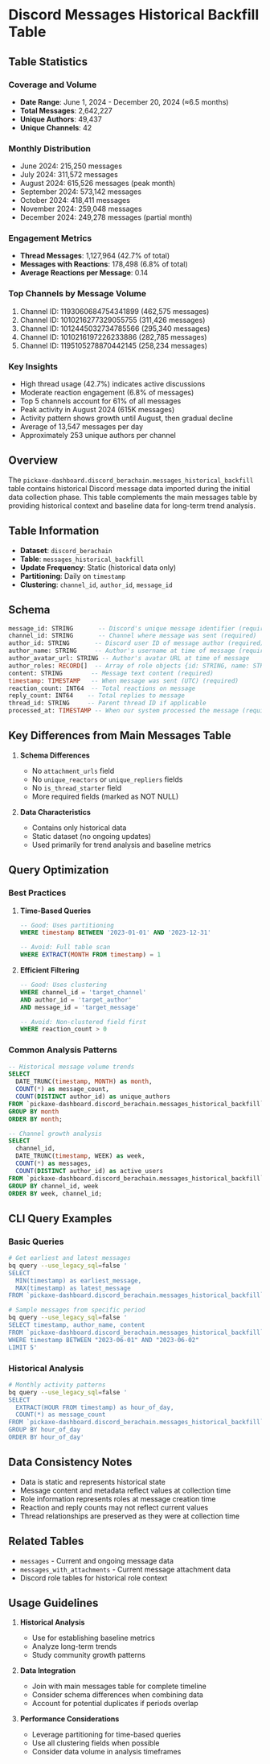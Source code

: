 # Discord Messages Historical Backfill Table

## Table Statistics

### Coverage and Volume
- **Date Range**: June 1, 2024 - December 20, 2024 (≈6.5 months)
- **Total Messages**: 2,642,227
- **Unique Authors**: 49,437
- **Unique Channels**: 42

### Monthly Distribution
- June 2024: 215,250 messages
- July 2024: 311,572 messages
- August 2024: 615,526 messages (peak month)
- September 2024: 573,142 messages
- October 2024: 418,411 messages
- November 2024: 259,048 messages
- December 2024: 249,278 messages (partial month)

### Engagement Metrics
- **Thread Messages**: 1,127,964 (42.7% of total)
- **Messages with Reactions**: 178,498 (6.8% of total)
- **Average Reactions per Message**: 0.14

### Top Channels by Message Volume
1. Channel ID: 1193060684754341899 (462,575 messages)
2. Channel ID: 1010216277329055755 (311,426 messages)
3. Channel ID: 1012445032734785566 (295,340 messages)
4. Channel ID: 1010216197226233886 (282,785 messages)
5. Channel ID: 1195105278870442145 (258,234 messages)

### Key Insights
- High thread usage (42.7%) indicates active discussions
- Moderate reaction engagement (6.8% of messages)
- Top 5 channels account for 61% of all messages
- Peak activity in August 2024 (615K messages)
- Activity pattern shows growth until August, then gradual decline
- Average of 13,547 messages per day
- Approximately 253 unique authors per channel

## Overview

The `pickaxe-dashboard.discord_berachain.messages_historical_backfill` table contains historical Discord message data imported during the initial data collection phase. This table complements the main messages table by providing historical context and baseline data for long-term trend analysis.

## Table Information

- **Dataset**: `discord_berachain`
- **Table**: `messages_historical_backfill`
- **Update Frequency**: Static (historical data only)
- **Partitioning**: Daily on `timestamp`
- **Clustering**: `channel_id`, `author_id`, `message_id`

## Schema

```sql
message_id: STRING       -- Discord's unique message identifier (required)
channel_id: STRING       -- Channel where message was sent (required)
author_id: STRING       -- Discord user ID of message author (required)
author_name: STRING     -- Author's username at time of message (required)
author_avatar_url: STRING -- Author's avatar URL at time of message
author_roles: RECORD[]  -- Array of role objects {id: STRING, name: STRING}
content: STRING        -- Message text content (required)
timestamp: TIMESTAMP   -- When message was sent (UTC) (required)
reaction_count: INT64  -- Total reactions on message
reply_count: INT64    -- Total replies to message
thread_id: STRING     -- Parent thread ID if applicable
processed_at: TIMESTAMP -- When our system processed the message (required)
```

## Key Differences from Main Messages Table

1. **Schema Differences**
   - No `attachment_urls` field
   - No `unique_reactors` or `unique_repliers` fields
   - No `is_thread_starter` field
   - More required fields (marked as NOT NULL)

2. **Data Characteristics**
   - Contains only historical data
   - Static dataset (no ongoing updates)
   - Used primarily for trend analysis and baseline metrics

## Query Optimization

### Best Practices

1. **Time-Based Queries**
   ```sql
   -- Good: Uses partitioning
   WHERE timestamp BETWEEN '2023-01-01' AND '2023-12-31'
   
   -- Avoid: Full table scan
   WHERE EXTRACT(MONTH FROM timestamp) = 1
   ```

2. **Efficient Filtering**
   ```sql
   -- Good: Uses clustering
   WHERE channel_id = 'target_channel'
   AND author_id = 'target_author'
   AND message_id = 'target_message'
   
   -- Avoid: Non-clustered field first
   WHERE reaction_count > 0
   ```

### Common Analysis Patterns

```sql
-- Historical message volume trends
SELECT 
  DATE_TRUNC(timestamp, MONTH) as month,
  COUNT(*) as message_count,
  COUNT(DISTINCT author_id) as unique_authors
FROM `pickaxe-dashboard.discord_berachain.messages_historical_backfill`
GROUP BY month
ORDER BY month;

-- Channel growth analysis
SELECT
  channel_id,
  DATE_TRUNC(timestamp, WEEK) as week,
  COUNT(*) as messages,
  COUNT(DISTINCT author_id) as active_users
FROM `pickaxe-dashboard.discord_berachain.messages_historical_backfill`
GROUP BY channel_id, week
ORDER BY week, channel_id;
```

## CLI Query Examples

### Basic Queries
```bash
# Get earliest and latest messages
bq query --use_legacy_sql=false '
SELECT 
  MIN(timestamp) as earliest_message,
  MAX(timestamp) as latest_message
FROM `pickaxe-dashboard.discord_berachain.messages_historical_backfill`'

# Sample messages from specific period
bq query --use_legacy_sql=false '
SELECT timestamp, author_name, content
FROM `pickaxe-dashboard.discord_berachain.messages_historical_backfill`
WHERE timestamp BETWEEN "2023-06-01" AND "2023-06-02"
LIMIT 5'
```

### Historical Analysis
```bash
# Monthly activity patterns
bq query --use_legacy_sql=false '
SELECT 
  EXTRACT(HOUR FROM timestamp) as hour_of_day,
  COUNT(*) as message_count
FROM `pickaxe-dashboard.discord_berachain.messages_historical_backfill`
GROUP BY hour_of_day
ORDER BY hour_of_day'
```

## Data Consistency Notes

- Data is static and represents historical state
- Message content and metadata reflect values at collection time
- Role information represents roles at message creation time
- Reaction and reply counts may not reflect current values
- Thread relationships are preserved as they were at collection time

## Related Tables

- `messages` - Current and ongoing message data
- `messages_with_attachments` - Current message attachment data
- Discord role tables for historical role context

## Usage Guidelines

1. **Historical Analysis**
   - Use for establishing baseline metrics
   - Analyze long-term trends
   - Study community growth patterns

2. **Data Integration**
   - Join with main messages table for complete timeline
   - Consider schema differences when combining data
   - Account for potential duplicates if periods overlap

3. **Performance Considerations**
   - Leverage partitioning for time-based queries
   - Use all clustering fields when possible
   - Consider data volume in analysis timeframes
